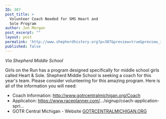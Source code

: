 ```yaml
---
ID: 307
post_title: >
  Volunteer Coach Needed for SMS Heart and
  Sole Program
author: Jon Morgan
post_excerpt: ""
layout: post
permalink: 'http://www.shepherdhistory.org?p=307&preview=true&preview_id=307'
published: false
---
```

<em>Via Shepherd Middle School</em>

Girls on the Run has a program designed specifically for middle school girls called Heart &amp; Sole. Shepherd Middle School is seeking a coach for this year's team. Please consider volunteering for this amazing program. Here is all of the information you will need:
<ul>
 	<li>Coach Information: <a href="http://www.gotrcentralmichigan.org/Coach">http://www.gotrcentralmichigan.org/Coach</a></li>
 	<li>Application: <a href="https://www.raceplanner.com/">https://www.raceplanner.com/</a>…/signup/coach-application-spri…</li>
 	<li>GOTR Central Michigan - Website <a href="http://gotrcentralmichigan.org/">GOTRCENTRALMICHIGAN.ORG</a></li>
</ul>